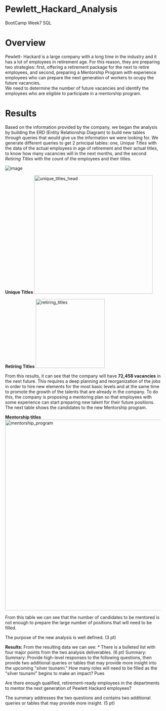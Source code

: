 # Pewlett_Hackard_Analysis
BootCamp Week7 SQL 

# Overview 
  Pewlett- Hackard is a large company with a long time in the industry and it has a lot of employees in retirement age. For this reason, they are preparing  two strategies: first, offering a retirement package for the next to retire employees,  and second, preparing  a Mentorship Program with experience employees who  can prepare the next generation of workers to ocupy the future vacancies.  
  We need to determine the number of future vacancies and identify the employees who are eligible to participate in a mentorship program.

# Results
  Based on the information provided by the company, we began the analysis by building the ERD (Entity Relationship Diagram) to build new tables through queries that would give us the information we were looking for. We generate different queries to  get 2 principal tables: one, *Unique Titles* with the data of  the actual employees in age of retirement and their actual titles, to know how many vacancies will in the next months, and the second *Retiring Titles* with the count of the employees and their titles.
  
  ![image](https://user-images.githubusercontent.com/102195803/169421450-0d4ab533-d2de-4679-9738-c2934c8978ee.png)  

**Unique Titles**
<img width="383" alt="unique_titles_head" src="https://user-images.githubusercontent.com/102195803/169389429-bfa57e2f-27b9-4196-b8bf-ff11a0d9bf47.png">

**Retiring Titles**
<img width="223" alt="retiring_titles" src="https://user-images.githubusercontent.com/102195803/169389597-20cbbec0-4902-4673-8888-3836c7964388.png">

  From this results, it can see that the company will have **72,458 vacancies** in the next future. This requires a deep planning and reorganization of the jobs in order to hire new elements for the most basic levels and at the same time to promote the growth of the talents that are already in the company. To do this, the company is proposing a mentoring plan so that employees with some experience can start preparing new talent for their future positions. The next table shows the candidates to the new Mentorship program. 

**Mentorship titles**
<img width="616" alt="mentorship_program" src="https://user-images.githubusercontent.com/102195803/169414766-45b9de97-62e3-451a-aa7f-b1f6432e87bb.png">

From this table we can see that the number of candidates to be mentored is not enough to prepare the large number of positions that will need to be filled.

The purpose of the new analysis is well defined. (3 pt)

**Results:**
From the resulting data we can see:
  * 
There is a bulleted list with four major points from the two analysis deliverables. (6 pt)
Summary:
Summary: Provide high-level responses to the following questions, then provide two additional queries or tables that may provide more insight into the upcoming "silver tsunami."
How many roles will need to be filled as the "silver tsunami" begins to make an impact? Pues 


Are there enough qualified, retirement-ready employees in the departments to mentor the next generation of Pewlett Hackard employees?

The summary addresses the two questions and contains two additional queries or tables that may provide more insight. (5 pt)
